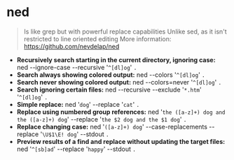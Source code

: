 # ned
> Is like grep but with powerful replace capabilities
> Unlike sed, as it isn't restricted to line oriented editing
> More information: <https://github.com/nevdelap/ned>
- **Recursively search starting in the current directory, ignoring case:**
ned --ignore-case --recursive '`^[dl]og`' `.`
- **Search always showing colored output:**
ned --colors '`^[dl]og`' `.`
- **Search never showing colored output:**
ned --colors=never '`^[dl]og`' `.`
- **Search ignoring certain files:**
ned --recursive --exclude '`*.htm`' '`^[dl]og`' `.`
- **Simple replace:**
ned '`dog`' --replace '`cat`' `.`
- **Replace using numbered group references:**
ned '`the ([a-z]+) dog and the ([a-z]+) dog`' --replace '`the $2 dog and the $1 dog`' `.`
- **Replace changing case:**
ned '`([a-z]+) dog`' --case-replacements --replace '`\U$1\E! dog`' --stdout `.`
- **Preview results of a find and replace without updating the target files:**
ned '`^[sb]ad`' --replace '`happy`' --stdout `.`
